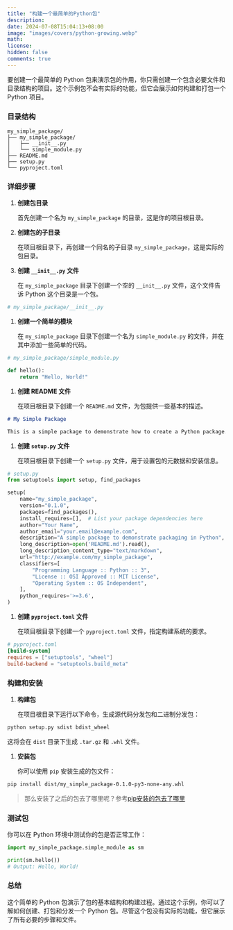 ```yaml
---
title: "构建一个最简单的Python包"
description: 
date: 2024-07-08T15:04:13+08:00
image: "images/covers/python-growing.webp"
math: 
license: 
hidden: false
comments: true
---
```

要创建一个最简单的 Python 包来演示包的作用，你只需创建一个包含必要文件和目录结构的项目。这个示例包不会有实际的功能，但它会展示如何构建和打包一个 Python 项目。

### 目录结构

```
my_simple_package/
├── my_simple_package/
│   ├── __init__.py
│   └── simple_module.py
├── README.md
├── setup.py
└── pyproject.toml
```

### 详细步骤

1. **创建包目录**

   首先创建一个名为 `my_simple_package` 的目录，这是你的项目根目录。
1. **创建包的子目录**

   在项目根目录下，再创建一个同名的子目录 `my_simple_package`，这是实际的包目录。
1. **创建 `__init__.py` 文件**

   在 `my_simple_package` 目录下创建一个空的 `__init__.py` 文件，这个文件告诉 Python 这个目录是一个包。

```python
# my_simple_package/__init__.py
```

1. **创建一个简单的模块**

   在 `my_simple_package` 目录下创建一个名为 `simple_module.py` 的文件，并在其中添加一些简单的代码。

```python
# my_simple_package/simple_module.py

def hello():
    return "Hello, World!"
```

1. **创建 README 文件**

   在项目根目录下创建一个 `README.md` 文件，为包提供一些基本的描述。

```markdown
# My Simple Package

This is a simple package to demonstrate how to create a Python package.
```

1. **创建 `setup.py` 文件**

   在项目根目录下创建一个 `setup.py` 文件，用于设置包的元数据和安装信息。

```python
# setup.py
from setuptools import setup, find_packages

setup(
    name="my_simple_package",
    version="0.1.0",
    packages=find_packages(),
    install_requires=[],  # List your package dependencies here
    author="Your Name",
    author_email="your.email@example.com",
    description="A simple package to demonstrate packaging in Python",
    long_description=open('README.md').read(),
    long_description_content_type="text/markdown",
    url="http://example.com/my_simple_package",
    classifiers=[
        "Programming Language :: Python :: 3",
        "License :: OSI Approved :: MIT License",
        "Operating System :: OS Independent",
    ],
    python_requires='>=3.6',
)
```

1. **创建 `pyproject.toml` 文件**

   在项目根目录下创建一个 `pyproject.toml` 文件，指定构建系统的要求。

```toml
# pyproject.toml
[build-system]
requires = ["setuptools", "wheel"]
build-backend = "setuptools.build_meta"
```

### 构建和安装

1. **构建包**

   在项目根目录下运行以下命令，生成源代码分发包和二进制分发包：

```sh
python setup.py sdist bdist_wheel
```

这将会在 `dist` 目录下生成 `.tar.gz` 和 `.whl` 文件。

1. **安装包**

   你可以使用 `pip` 安装生成的包文件：

```sh
pip install dist/my_simple_package-0.1.0-py3-none-any.whl
```

> 那么安装了之后的包去了哪里呢？参考[pip安装的包去了哪里](../pip安装的包在哪里)

### 测试包

你可以在 Python 环境中测试你的包是否正常工作：

```python
import my_simple_package.simple_module as sm

print(sm.hello())
# Output: Hello, World!
```

### 总结

这个简单的 Python 包演示了包的基本结构和构建过程。通过这个示例，你可以了解如何创建、打包和分发一个 Python 包。尽管这个包没有实际的功能，但它展示了所有必要的步骤和文件。
